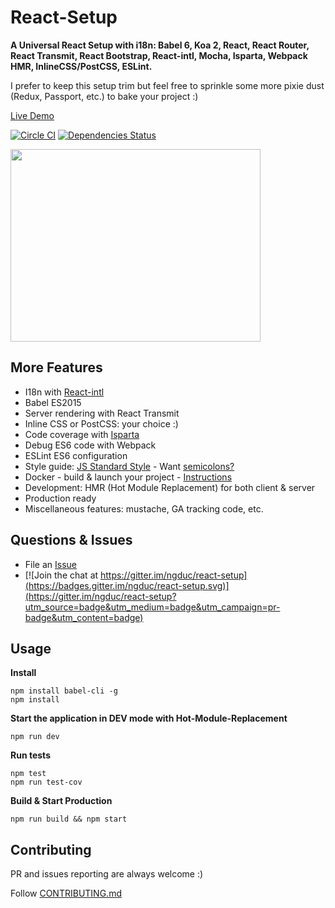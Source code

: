 # React-Setup
**A Universal React Setup with i18n: Babel 6, Koa 2, React, React Router, React Transmit, React Bootstrap, React-intl, Mocha, Isparta, Webpack HMR, InlineCSS/PostCSS, ESLint.**

I prefer to keep this setup trim but feel free to sprinkle some more pixie dust (Redux, Passport, etc.) to bake your project :)

[Live Demo](http://104.236.181.236:51431)

[![Circle CI](https://circleci.com/gh/ngduc/react-setup.svg?style=svg)](https://circleci.com/gh/ngduc/react-setup) [![Dependencies Status](https://david-dm.org/ngduc/react-setup.svg)](https://david-dm.org/ngduc/react-setup)

<img src="https://github.com/ngduc/react-setup/blob/master/docs/assets/demo.gif" width="400" height="308" >

## More Features
* I18n with [React-intl](https://github.com/yahoo/react-intl)
* Babel ES2015
* Server rendering with React Transmit
* Inline CSS or PostCSS: your choice :)
* Code coverage with [Isparta](https://github.com/douglasduteil/isparta)
* Debug ES6 code with Webpack
* ESLint ES6 configuration
* Style guide: [JS Standard Style](docs/js-standard.md) - Want [semicolons?](docs/js-standard.md)
* Docker - build & launch your project - [Instructions](docs/docker.md)
* Development: HMR (Hot Module Replacement) for both client & server
* Production ready
* Miscellaneous features: mustache, GA tracking code, etc.

## Questions & Issues

* File an [Issue](https://github.com/ngduc/react-setup/issues)
* [![Join the chat at https://gitter.im/ngduc/react-setup](https://badges.gitter.im/ngduc/react-setup.svg)](https://gitter.im/ngduc/react-setup?utm_source=badge&utm_medium=badge&utm_campaign=pr-badge&utm_content=badge)

## Usage

**Install**
```
npm install babel-cli -g
npm install
```

**Start the application in DEV mode with Hot-Module-Replacement**
```
npm run dev
```

**Run tests**
```
npm test
npm run test-cov
```

**Build & Start Production**
```
npm run build && npm start
```

## Contributing

PR and issues reporting are always welcome :)

Follow [CONTRIBUTING.md](CONTRIBUTING.md)
